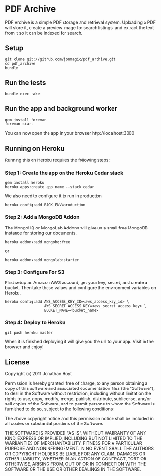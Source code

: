 # PDF Archive

PDF Archive is a simple PDF storage and retrieval system. Uploading a PDF will store it, create a preview image for search listings, and extract the text from it so it can be indexed for search.

## Setup

    git clone git://github.com/jonmagic/pdf_archive.git
    cd pdf_archive
    bundle

## Run the tests

    bundle exec rake

## Run the app and background worker

    gem install foreman
    foreman start

You can now open the app in your browser http://localhost:3000

## Running on Heroku

Running this on Heroku requires the following steps:

### Step 1: Create the app on the Heroku Cedar stack

    gem install heroku
    heroku apps:create app_name --stack cedar

We also need to configure it to run in production

    heroku config:add RACK_ENV=production

### Step 2: Add a MongoDB Addon

The MongoHQ or MongoLab Addons will give us a small free MongoDB instance for storing our documents.

    heroku addons:add mongohq:free

or

    heroku addons:add mongolab:starter

### Step 3: Configure For S3

First setup an Amazon AWS account, get your key, secret, and create a bucket. Then take those values and configure the environment variables on Heroku.

    heroku config:add AWS_ACCESS_KEY_ID=<aws_access_key_id> \
                      AWS_SECRET_ACCESS_KEY=<aws_secret_access_key> \
                      BUCKET_NAME=<bucket_name>

### Step 4: Deploy to Heroku

    git push heroku master

When it is finished deploying it will give you the url to your app. Visit in the browser and enjoy!

## License

Copyright (c) 2011 Jonathan Hoyt

Permission is hereby granted, free of charge, to any person obtaining a copy of this software and associated documentation files (the "Software"), to deal in the Software without restriction, including without limitation the rights to use, copy, modify, merge, publish, distribute, sublicense, and/or sell copies of the Software, and to permit persons to whom the Software is furnished to do so, subject to the following conditions:

The above copyright notice and this permission notice shall be included in all copies or substantial portions of the Software.

THE SOFTWARE IS PROVIDED "AS IS", WITHOUT WARRANTY OF ANY KIND, EXPRESS OR IMPLIED, INCLUDING BUT NOT LIMITED TO THE WARRANTIES OF MERCHANTABILITY, FITNESS FOR A PARTICULAR PURPOSE AND NONINFRINGEMENT. IN NO EVENT SHALL THE AUTHORS OR COPYRIGHT HOLDERS BE LIABLE FOR ANY CLAIM, DAMAGES OR OTHER LIABILITY, WHETHER IN AN ACTION OF CONTRACT, TORT OR OTHERWISE, ARISING FROM, OUT OF OR IN CONNECTION WITH THE SOFTWARE OR THE USE OR OTHER DEALINGS IN THE SOFTWARE.
